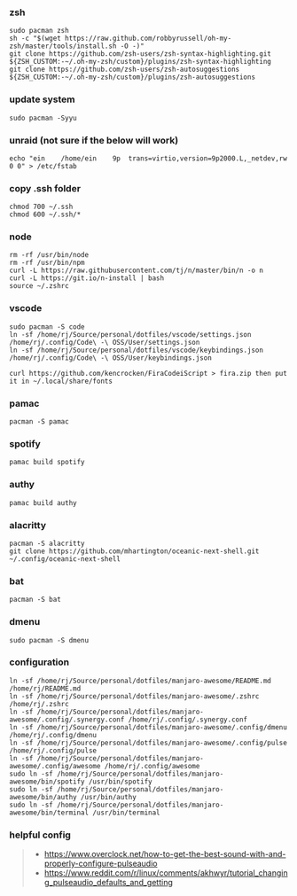 ### zsh
```
sudo pacman zsh
sh -c "$(wget https://raw.github.com/robbyrussell/oh-my-zsh/master/tools/install.sh -O -)"
git clone https://github.com/zsh-users/zsh-syntax-highlighting.git ${ZSH_CUSTOM:-~/.oh-my-zsh/custom}/plugins/zsh-syntax-highlighting
git clone https://github.com/zsh-users/zsh-autosuggestions ${ZSH_CUSTOM:-~/.oh-my-zsh/custom}/plugins/zsh-autosuggestions
```

### update system
```
sudo pacman -Syyu
```

### unraid (not sure if the below will work)
```
echo "ein    /home/ein    9p  trans=virtio,version=9p2000.L,_netdev,rw 0 0" > /etc/fstab
```

### copy .ssh folder
```
chmod 700 ~/.ssh
chmod 600 ~/.ssh/*
```

### node
```
rm -rf /usr/bin/node
rm -rf /usr/bin/npm
curl -L https://raw.githubusercontent.com/tj/n/master/bin/n -o n
curl -L https://git.io/n-install | bash
source ~/.zshrc
```

### vscode
```
sudo pacman -S code
ln -sf /home/rj/Source/personal/dotfiles/vscode/settings.json /home/rj/.config/Code\ -\ OSS/User/settings.json
ln -sf /home/rj/Source/personal/dotfiles/vscode/keybindings.json /home/rj/.config/Code\ -\ OSS/User/keybindings.json

curl https://github.com/kencrocken/FiraCodeiScript > fira.zip then put it in ~/.local/share/fonts
```

### pamac
```
pacman -S pamac
```

### spotify
```
pamac build spotify
```

### authy
```
pamac build authy
```

### alacritty
```
pacman -S alacritty
git clone https://github.com/mhartington/oceanic-next-shell.git ~/.config/oceanic-next-shell
```

### bat
```
pacman -S bat
```

### dmenu
```
sudo pacman -S dmenu
```

### configuration
```
ln -sf /home/rj/Source/personal/dotfiles/manjaro-awesome/README.md /home/rj/README.md
ln -sf /home/rj/Source/personal/dotfiles/manjaro-awesome/.zshrc /home/rj/.zshrc
ln -sf /home/rj/Source/personal/dotfiles/manjaro-awesome/.config/.synergy.conf /home/rj/.config/.synergy.conf
ln -sf /home/rj/Source/personal/dotfiles/manjaro-awesome/.config/dmenu /home/rj/.config/dmenu
ln -sf /home/rj/Source/personal/dotfiles/manjaro-awesome/.config/pulse /home/rj/.config/pulse
ln -sf /home/rj/Source/personal/dotfiles/manjaro-awesome/.config/awesome /home/rj/.config/awesome
sudo ln -sf /home/rj/Source/personal/dotfiles/manjaro-awesome/bin/spotify /usr/bin/spotify
sudo ln -sf /home/rj/Source/personal/dotfiles/manjaro-awesome/bin/authy /usr/bin/authy
sudo ln -sf /home/rj/Source/personal/dotfiles/manjaro-awesome/bin/terminal /usr/bin/terminal
```

### helpful config
> - https://www.overclock.net/how-to-get-the-best-sound-with-and-properly-configure-pulseaudio
> - https://www.reddit.com/r/linux/comments/akhwyr/tutorial_changing_pulseaudio_defaults_and_getting

